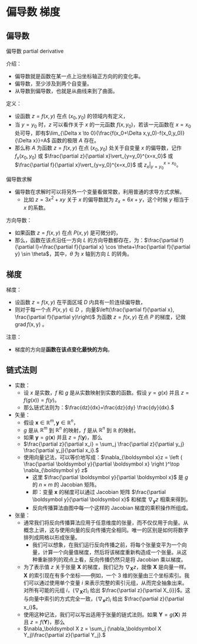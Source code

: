 # 偏导数 梯度

## 偏导数

偏导数 partial derivative

介绍：

- 偏导数就是函数在某一点上沿坐标轴正方向的的变化率。
- 偏导数，至少涉及到两个自变量。
- 从导数到偏导数，也就是从曲线来到了曲面。

定义：

- 设函数 $z=f(x,y)$ 在点 $(x_0,y_0)$ 的领域内有定义，
- 当 $y=y_0$ 时，$z$ 可以看作关于 $x$ 的一元函数 $f(x,y_0)$，若该一元函数在 $x=x_0$ 处可导，即有$\lim_{\Delta x \to 0}{\frac{f(x_0+\Delta x,y_0)-f(x_0,y_0)}{\Delta x}}=A$ 函数的极限 $A$ 存在。
- 那么称 $A$ 为函数 $z=f(x,y)$ 在点 $(x_0,y_0)$ 处关于自变量 $x$ 的偏导数，记作 $f_x(x_0,y_0)$ 或 $\frac{\partial z}{\partial x}\vert_{y=y_0}^{x=x_0}$ 或 $\frac{\partial f}{\partial x}\vert_{y=y_0}^{x=x_0}$ 或 $z_x\vert_{y=y_0}^{x=x_0}$。

偏导数求解

- 偏导数在求解时可以将另外一个变量看做常数，利用普通的求导方式求解。
  - 比如 $z=3x^2+xy$ 关于 $x$ 的偏导数就为 $z_x=6x+y$，这个时候 $y$ 相当于 $x$ 的系数。


方向导数：

- 如果函数 $z=f(x,y)$ 在点 $P(x,y)$ 是可微分的，
- 那么，函数在该点沿任一方向 $L$ 的方向导数都存在，为：$\frac{\partial f}{\partial l}=\frac{\partial f}{\partial x} \cos \theta+\frac{\partial f}{\partial y} \sin \theta$，其中，$\theta$ 为 $x$ 轴到方向 $L$ 的转角。


## 梯度

梯度：

- 设函数 $z=f(x,y)$ 在平面区域 $D$ 内具有一阶连续偏导数，
- 则对于每一个点 $P(x, y) \in D$ ，向量$\left(\frac{\partial f}{\partial x}, \frac{\partial f}{\partial y}\right)$ 为函数 $z=f(x,y)$ 在点 $P$ 的梯度，记做 $\operatorname{grad}f(\mathrm{x}, \mathrm{y})$ 。

注意：

- 梯度的方向是**函数在该点变化最快的方向**。





## 链式法则

- 实数：
  - 设 $x$ 是实数，$f$ 和 $g$ 是从实数映射到实数的函数。假设 $y=g(x)$ 并且 $z=f(g(x))=f(y)$。
  - 那么链式法则为：$\frac{dz}{dx}=\frac{dz}{dy} \frac{dy}{dx}.$
- 矢量：
  - 假设 $\boldsymbol x\in \mathbb R^m, \boldsymbol y\in \mathbb R^n$，
  - $g$ 是从 $\mathbb R^m$ 到 $\mathbb R^n$ 的映射，$f$ 是从 $\mathbb R^n$ 到 $\mathbb R$ 的映射。
  - 如果 $\boldsymbol y=g(\boldsymbol x)$ 并且 $z=f(\boldsymbol y)$，那么
  - $\frac{\partial z}{\partial x_i} = \sum_j \frac{\partial z}{\partial y_j} \frac{\partial y_j}{\partial x_i}.$
  - 使用向量记法，可以等价地写成：$\nabla_{\boldsymbol x}z = \left ( \frac{\partial \boldsymbol y}{\partial \boldsymbol x} \right )^\top \nabla_{\boldsymbol y} z$
    - 这里 $\frac{\partial \boldsymbol y}{\partial \boldsymbol x}$ 是 $g$ 的 $n\times m$ 的 Jacobian 矩阵。
    - 即：变量 $\boldsymbol x$ 的梯度可以通过 Jacobian 矩阵 $\frac{\partial \boldsymbol y}{\partial \boldsymbol x}$ 和梯度 $\nabla_{\boldsymbol y} z$ 相乘来得到。
    - 反向传播算法由图中每一个这样的 Jacobian 梯度的乘积操作所组成。
- 张量：
  - 通常我们将反向传播算法应用于任意维度的张量，而不仅仅用于向量。从概念上讲，这与使用向量的反向传播完全相同。唯一的区别是如何将数字排列成网格以形成张量。
    - 我们可以想象，在我们运行反向传播之前，将每个张量变平为一个向量，计算一个向量值梯度，然后将该梯度重新构造成一个张量。从这种重新排列的观点上看，反向传播仍然只是将 Jacobian 乘以梯度。
  - 为了表示值 $z$ 关于张量 $\boldsymbol X$ 的梯度，我们记为 $\nabla_\boldsymbol X z$，就像 $\boldsymbol X$ 是向量一样。$\boldsymbol X$ 的索引现在有多个坐标——例如，一个 3 维的张量由三个坐标索引。我们可以通过使用单个变量 $i$ 来表示完整的索引元组，从而完全抽象出来。对所有可能的元组 $i$，$(\nabla_\boldsymbol X z)_i$ 给出 $\frac{\partial z}{\partial X_{i}}$。这与向量中索引的方式完全一致，$(\nabla_{\boldsymbol x} z)_i$ 给出 $\frac{\partial z}{\partial x_i}$。
  - 使用这种记法，我们可以写出适用于张量的链式法则。如果 $\boldsymbol Y=g(\boldsymbol X)$ 并且 $z=f(\boldsymbol Y)$，那么 
  - $\nabla_\boldsymbol X z = \sum_j (\nabla_\boldsymbol X  Y_j)\frac{\partial z}{\partial Y_j}.$

